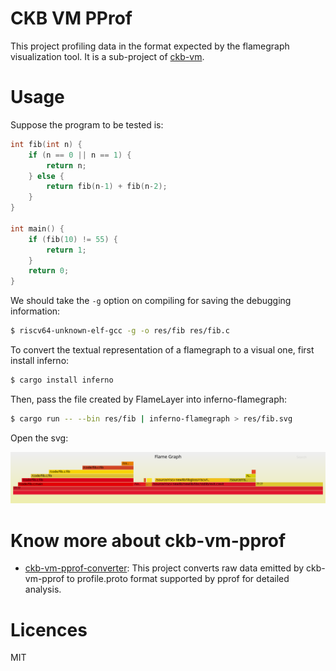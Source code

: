 # CKB VM PProf

This project profiling data in the format expected by the flamegraph visualization tool. It is a sub-project of [ckb-vm](https://github.com/nervosnetwork/ckb-vm).

# Usage

Suppose the program to be tested is:

```c
int fib(int n) {
    if (n == 0 || n == 1) {
        return n;
    } else {
        return fib(n-1) + fib(n-2);
    }
}

int main() {
    if (fib(10) != 55) {
        return 1;
    }
    return 0;
}
```

We should take the `-g` option on compiling for saving the debugging information:

```sh
$ riscv64-unknown-elf-gcc -g -o res/fib res/fib.c
```

To convert the textual representation of a flamegraph to a visual one, first install inferno:

```sh
$ cargo install inferno
```

Then, pass the file created by FlameLayer into inferno-flamegraph:

```sh
$ cargo run -- --bin res/fib | inferno-flamegraph > res/fib.svg
```

Open the svg:

![img](res/fib.svg)

# Know more about ckb-vm-pprof

- [ckb-vm-pprof-converter](https://github.com/xxuejie/ckb-vm-pprof-converter): This project converts raw data emitted by ckb-vm-pprof to profile.proto format supported by pprof for detailed analysis.

# Licences

MIT

